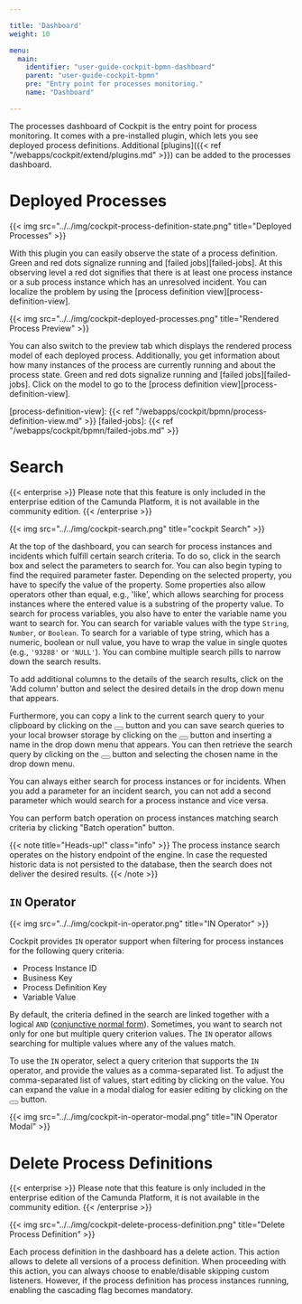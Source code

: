 ```yaml
---

title: 'Dashboard'
weight: 10

menu:
  main:
    identifier: "user-guide-cockpit-bpmn-dashboard"
    parent: "user-guide-cockpit-bpmn"
    pre: "Entry point for processes monitoring."
    name: "Dashboard"

---
```


The processes dashboard of Cockpit is the entry point for process monitoring. It comes with a pre-installed plugin, which lets you see deployed process definitions. Additional [plugins]({{< ref "/webapps/cockpit/extend/plugins.md" >}}) can be added to the processes dashboard.


# Deployed Processes

{{< img src="../../img/cockpit-process-definition-state.png" title="Deployed Processes" >}}

With this plugin you can easily observe the state of a process definition. Green and red dots signalize running and [failed jobs][failed-jobs]. At this observing level a red dot signifies that there is at least one process instance or a sub process instance which has an unresolved incident. You can localize the problem by using the [process definition view][process-definition-view].


{{< img src="../../img/cockpit-deployed-processes.png" title="Rendered Process Preview" >}}

You can also switch to the preview tab which displays the rendered process model of each deployed process. Additionally, you get information about how many instances of the process are currently running and about the process state. Green and red dots signalize running and [failed jobs][failed-jobs]. Click on the model to go to the [process definition view][process-definition-view].


[process-definition-view]: {{< ref "/webapps/cockpit/bpmn/process-definition-view.md" >}}
[failed-jobs]: {{< ref "/webapps/cockpit/bpmn/failed-jobs.md" >}}


# Search

{{< enterprise >}}
Please note that this feature is only included in the enterprise edition of the Camunda Platform, it is not available in the community edition.
{{< /enterprise >}}

{{< img src="../../img/cockpit-search.png" title="cockpit Search" >}}

At the top of the dashboard, you can search for process instances and incidents which fulfill certain search criteria. To do so, click in the search box and select the parameters to search for. You can also begin typing to find the required parameter faster. Depending on the selected property, you have to specify the value of the property. Some properties also allow operators other than equal, e.g., 'like', which allows searching for process instances where the entered value is a substring of the property value. To search for process variables, you also have to enter the variable name you want to search for. You can search for variable values with the type `String`, `Number`, or `Boolean`. To search for a variable of type string, which has a numeric, boolean or null value, you have to wrap the value in single quotes (e.g., `'93288'` or `'NULL'`). You can combine multiple search pills to narrow down the search results.

To add additional columns to the details of the search results, click on the 'Add column' button and select the desired details in the drop down menu that appears.

Furthermore, you can copy a link to the current search query to your clipboard by clicking on the <button class="btn btn-xs"><i class="glyphicon glyphicon-link"></i></button> button and you can save search queries to your local browser storage by clicking on the <button class="btn btn-xs"><i class="glyphicon glyphicon-floppy-disk"></i></button> button and inserting a name in the drop down menu that appears. You can then retrieve the search query by clicking on the <button class="btn btn-xs"><i class="glyphicon glyphicon-floppy-disk"></i></button> button and selecting the chosen name in the drop down menu.

You can always either search for process instances or for incidents. When you add a parameter for an incident search, you can not add a second parameter which would search for a process instance and vice versa.

You can perform batch operation on process instances matching search criteria by clicking "Batch operation" button.

{{< note title="Heads-up!" class="info" >}}
  The process instance search operates on the history endpoint of the engine. In case the requested historic data is not persisted to the database, then the search does not deliver the desired results.
{{< /note >}}

## `IN` Operator

{{< img src="../../img/cockpit-in-operator.png" title="IN Operator" >}}

Cockpit provides `IN` operator support when filtering for process instances for the following query criteria:

* Process Instance ID
* Business Key
* Process Definition Key
* Variable Value

By default, the criteria defined in the search are linked together with a logical `AND` ([conjunctive normal form](https://en.wikipedia.org/wiki/Conjunctive_normal_form)).
Sometimes, you want to search not only for one but multiple query criterion values. The `IN` operator allows searching for multiple values where any of the values match.

To use the `IN` operator, select a query criterion that supports the `IN` operator, and provide the values as a comma-separated list. To adjust the comma-separated list of values,
start editing by clicking on the value. You can expand the value in a modal dialog for easier editing by clicking on the <button class="btn btn-xs"><i class="glyphicon glyphicon-resize-full"></i></button> button.

{{< img src="../../img/cockpit-in-operator-modal.png" title="IN Operator Modal" >}}

# Delete Process Definitions
{{< enterprise >}}
Please note that this feature is only included in the enterprise edition of the Camunda Platform, it is not available in the community edition.
{{< /enterprise >}}

{{< img src="../../img/cockpit-delete-process-definition.png" title="Delete Process Definition" >}}

Each process definition in the dashboard has a delete action. This action allows to delete all versions of a process definition.
When proceeding with this action, you can always choose to enable/disable skipping custom listeners. However, if the process definition has process instances running, enabling the cascading flag becomes mandatory.

